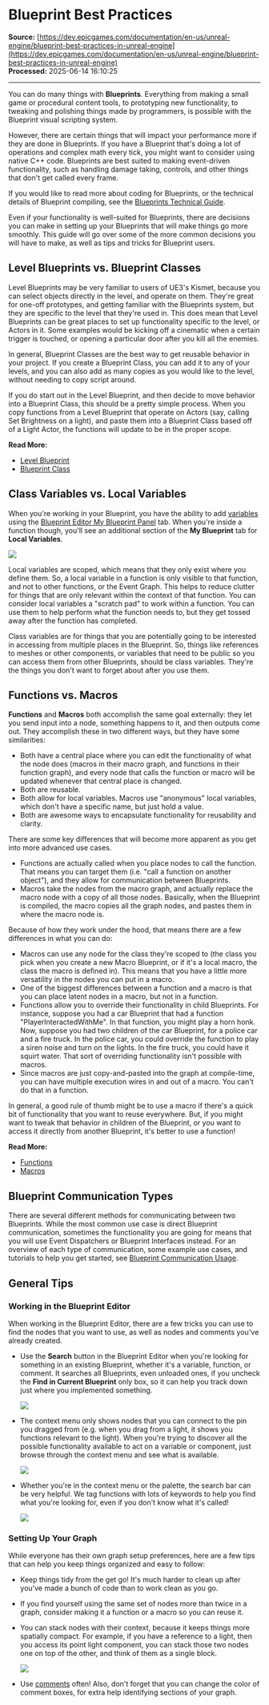 # Blueprint Best Practices

**Source:** [https://dev.epicgames.com/documentation/en-us/unreal-engine/blueprint-best-practices-in-unreal-engine](https://dev.epicgames.com/documentation/en-us/unreal-engine/blueprint-best-practices-in-unreal-engine)  
**Processed:** 2025-06-14 16:10:25

---

You can do many things with **Blueprints**. Everything from making a small game or procedural content tools, to prototyping new functionality, to tweaking and polishing things made by programmers, is possible with the Blueprint visual scripting system.

However, there are certain things that will impact your performance more if they are done in Blueprints. If you have a Blueprint that's doing a lot of operations and complex math every tick, you might want to consider using native C++ code. Blueprints are best suited to making event-driven functionality, such as handling damage taking, controls, and other things that don't get called every frame.

If you would like to read more about coding for Blueprints, or the technical details of Blueprint compiling, see the [Blueprints Technical Guide](/documentation/en-us/unreal-engine/technical-guide-for-blueprints-visual-scripting-in-unreal-engine).

Even if your functionality is well-suited for Blueprints, there are decisions you can make in setting up your Blueprints that will make things go more smoothly. This guide will go over some of the more common decisions you will have to make, as well as tips and tricks for Blueprint users.

## Level Blueprints vs. Blueprint Classes

Level Blueprints may be very familiar to users of UE3's Kismet, because you can select objects directly in the level, and operate on them. They're great for one-off prototypes, and getting familiar with the Blueprints system, but they are specific to the level that they're used in. This does mean that Level Blueprints can be great places to set up functionality specific to the level, or Actors in it. Some examples would be kicking off a cinematic when a certain trigger is touched, or opening a particular door after you kill all the enemies.

In general, Blueprint Classes are the best way to get reusable behavior in your project. If you create a Blueprint Class, you can add it to any of your levels, and you can also add as many copies as you would like to the level, without needing to copy script around.

If you do start out in the Level Blueprint, and then decide to move behavior into a Blueprint Class, this should be a pretty simple process. When you copy functions from a Level Blueprint that operate on Actors (say, calling Set Brightness on a light), and paste them into a Blueprint Class based off of a Light Actor, the functions will update to be in the proper scope.

**Read More:**

-   [Level Blueprint](/documentation/en-us/unreal-engine/level-blueprint-in-unreal-engine)
-   [Blueprint Class](/documentation/en-us/unreal-engine/blueprint-class-assets-in-unreal-engine)

## Class Variables vs. Local Variables

When you're working in your Blueprint, you have the ability to add [variables](/documentation/en-us/unreal-engine/blueprint-variables-in-unreal-engine) using the [Blueprint Editor My Blueprint Panel](/documentation/en-us/unreal-engine/my-blueprint-panel-in-the-blueprints-visual-scripting-editor-for-unreal-engine) tab. When you're inside a function though, you'll see an additional section of the **My Blueprint** tab for **Local Variables**.

![](https://d1iv7db44yhgxn.cloudfront.net/documentation/images/d90cd840-2711-4cfd-807e-39ef1ac58ef8/variableslocal.png)

Local variables are scoped, which means that they only exist where you define them. So, a local variable in a function is only visible to that function, and not to other functions, or the Event Graph. This helps to reduce clutter for things that are only relevant within the context of that function. You can consider local variables a "scratch pad" to work within a function. You can use them to help perform what the function needs to, but they get tossed away after the function has completed.

Class variables are for things that you are potentially going to be interested in accessing from multiple places in the Blueprint. So, things like references to meshes or other components, or variables that need to be public so you can access them from other Blueprints, should be class variables. They're the things you don't want to forget about after you use them.

## Functions vs. Macros

**Functions** and **Macros** both accomplish the same goal externally: they let you send input into a node, something happens to it, and then outputs come out. They accomplish these in two different ways, but they have some similarities:

-   Both have a central place where you can edit the functionality of what the node does (macros in their macro graph, and functions in their function graph), and every node that calls the function or macro will be updated whenever that central place is changed.
-   Both are reusable.
-   Both allow for local variables. Macros use "anonymous" local variables, which don't have a specific name, but just hold a value.
-   Both are awesome ways to encapsulate functionality for reusability and clarity.

There are some key differences that will become more apparent as you get into more advanced use cases.

-   Functions are actually called when you place nodes to call the function. That means you can target them (i.e. "call a function on another object"), and they allow for communication between Blueprints.
-   Macros take the nodes from the macro graph, and actually replace the macro node with a copy of all those nodes. Basically, when the Blueprint is compiled, the macro copies all the graph nodes, and pastes them in where the macro node is.

Because of how they work under the hood, that means there are a few differences in what you can do:

-   Macros can use any node for the class they're scoped to (the class you pick when you create a new Macro Blueprint, or if it's a local macro, the class the macro is defined in). This means that you have a little more versatility in the nodes you can put in a macro.
-   One of the biggest differences between a function and a macro is that you can place latent nodes in a macro, but not in a function.
-   Functions allow you to override their functionality in child Blueprints. For instance, suppose you had a car Blueprint that had a function "PlayerInteractedWithMe". In that function, you might play a horn honk. Now, suppose you had two children of the car Blueprint, for a police car and a fire truck. In the police car, you could override the function to play a siren noise and turn on the lights. In the fire truck, you could have it squirt water. That sort of overriding functionality isn't possible with macros.
-   Since macros are just copy-and-pasted into the graph at compile-time, you can have multiple execution wires in and out of a macro. You can't do that in a function.

In general, a good rule of thumb might be to use a macro if there's a quick bit of functionality that you want to reuse everywhere. But, if you might want to tweak that behavior in children of the Blueprint, or you want to access it directly from another Blueprint, it's better to use a function!

**Read More:**

-   [Functions](/documentation/en-us/unreal-engine/functions-in-unreal-engine)
-   [Macros](/documentation/en-us/unreal-engine/macros-in-unreal-engine)

## Blueprint Communication Types

There are several different methods for communicating between two Blueprints. While the most common use case is direct Blueprint communication, sometimes the functionality you are going for means that you will use Event Dispatchers or Blueprint Interfaces instead. For an overview of each type of communication, some example use cases, and tutorials to help you get started, see [Blueprint Communication Usage](/documentation/en-us/unreal-engine/blueprint-communication-usage-in-unreal-engine).

## General Tips

### Working in the Blueprint Editor

When working in the Blueprint Editor, there are a few tricks you can use to find the nodes that you want to use, as well as nodes and comments you've already created.

-   Use the **Search** button in the Blueprint Editor when you're looking for something in an existing Blueprint, whether it's a variable, function, or comment. It searches all Blueprints, even unloaded ones, if you uncheck the **Find in Current Blueprint** only box, so it can help you track down just where you implemented something.
    
    ![](https://d1iv7db44yhgxn.cloudfront.net/documentation/images/10d33b53-38df-4318-aa67-6fb9358c378e/searchresults.png)
-   The context menu only shows nodes that you can connect to the pin you dragged from (e.g. when you drag from a light, it shows you functions relevant to the light). When you're trying to discover all the possible functionality available to act on a variable or component, just browse through the context menu and see what is available.
    
    ![](https://d1iv7db44yhgxn.cloudfront.net/documentation/images/b9655c6e-40c0-4bea-9927-029c720d0839/contextmenu.png)
-   Whether you're in the context menu or the palette, the search bar can be very helpful. We tag functions with lots of keywords to help you find what you're looking for, even if you don't know what it's called!
    
    ![](https://d1iv7db44yhgxn.cloudfront.net/documentation/images/55c84a87-5357-422c-b066-0bed378d5c56/search_rotate.png)

### Setting Up Your Graph

While everyone has their own graph setup preferences, here are a few tips that can help you keep things organized and easy to follow:

-   Keep things tidy from the get go! It's much harder to clean up after you've made a bunch of code than to work clean as you go.
-   If you find yourself using the same set of nodes more than twice in a graph, consider making it a function or a macro so you can reuse it.
-   You can stack nodes with their context, because it keeps things more spatially compact. For example, if you have a reference to a light, then you access its point light component, you can stack those two nodes one on top of the other, and think of them as a single block.
    
    ![](https://d1iv7db44yhgxn.cloudfront.net/documentation/images/0f1add15-6a90-4c68-b30a-11ba20692417/stackednodes.png)
-   Use [comments](/documentation/en-us/unreal-engine/comments-in-unreal-engine) often! Also, don't forget that you can change the color of comment boxes, for extra help identifying sections of your graph.